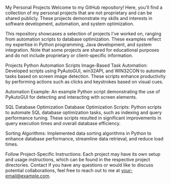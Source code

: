 My Personal Projects
Welcome to my GitHub repository! Here, you'll find a collection of my personal projects that are not proprietary and can be shared publicly. These projects demonstrate my skills and interests in software development, automation, and system optimization.

This repository showcases a selection of projects I've worked on, ranging from automation scripts to database optimization. These examples reflect my expertise in Python programming, Java development, and system integration. Note that some projects are shared for educational purposes and do not include proprietary or client-specific information.

Projects
Python Automation Scripts
Image-Based Task Automation: Developed scripts using PyAutoGUI, win32API, and WIN32CON to automate tasks based on screen image detection. These scripts enhance productivity by performing actions such as clicks and keystrokes based on visual cues.

Automation Example: An example Python script demonstrating the use of PyAutoGUI for detecting and interacting with screen elements.

SQL Database Optimization
Database Optimization Scripts: Python scripts to automate SQL database optimization tasks, such as indexing and query performance tuning. These scripts resulted in significant improvements in query execution times and overall database efficiency.

Sorting Algorithms: Implemented data sorting algorithms in Python to enhance database performance, streamline data retrieval, and reduce load times.

Follow Project-Specific Instructions: Each project may have its own setup and usage instructions, which can be found in the respective project directories.
Contact
If you have any questions or would like to discuss potential collaborations, feel free to reach out to me at your-email@example.com.
